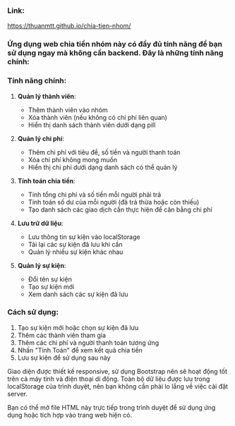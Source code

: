 ### Link:
https://thuanmtt.github.io/chia-tien-nhom/

### Ứng dụng web chia tiền nhóm này có đầy đủ tính năng để bạn sử dụng ngay mà không cần backend. Đây là những tính năng chính:

### Tính năng chính:

1. **Quản lý thành viên**:
   - Thêm thành viên vào nhóm
   - Xóa thành viên (nếu không có chi phí liên quan)
   - Hiển thị danh sách thành viên dưới dạng pill

2. **Quản lý chi phí**:
   - Thêm chi phí với tiêu đề, số tiền và người thanh toán
   - Xóa chi phí không mong muốn
   - Hiển thị chi phí dưới dạng danh sách có thể quản lý

3. **Tính toán chia tiền**:
   - Tính tổng chi phí và số tiền mỗi người phải trả
   - Tính toán số dư của mỗi người (đã trả thừa hoặc còn thiếu)
   - Tạo danh sách các giao dịch cần thực hiện để cân bằng chi phí

4. **Lưu trữ dữ liệu**:
   - Lưu thông tin sự kiện vào localStorage
   - Tải lại các sự kiện đã lưu khi cần
   - Quản lý nhiều sự kiện khác nhau

5. **Quản lý sự kiện**:
   - Đổi tên sự kiện
   - Tạo sự kiện mới
   - Xem danh sách các sự kiện đã lưu

### Cách sử dụng:

1. Tạo sự kiện mới hoặc chọn sự kiện đã lưu
2. Thêm các thành viên tham gia
3. Thêm các chi phí và người thanh toán tương ứng
4. Nhấn "Tính Toán" để xem kết quả chia tiền
5. Lưu sự kiện để sử dụng sau này

Giao diện được thiết kế responsive, sử dụng Bootstrap nên sẽ hoạt động tốt trên cả máy tính và điện thoại di động. Toàn bộ dữ liệu được lưu trong localStorage của trình duyệt, nên bạn không cần phải lo lắng về việc cài đặt server.

Bạn có thể mở file HTML này trực tiếp trong trình duyệt để sử dụng ứng dụng hoặc tích hợp vào trang web hiện có.